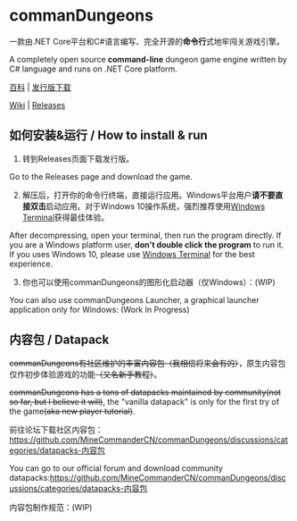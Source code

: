 # commanDungeons

一款由.NET Core平台和C#语言编写、完全开源的**命令行**式地牢闯关游戏引擎。

A completely open source **command-line** dungeon game engine written by C# language and runs on .NET Core platform.

[百科](https://github.com/MineCommanderCN/commanDungeons/wiki) | [发行版下载](https://github.com/MineCommanderCN/commanDungeons/releases/latest)

[Wiki](https://github.com/MineCommanderCN/commanDungeons/wiki) | [Releases](https://github.com/MineCommanderCN/commanDungeons/releases/latest)

## 如何安装&运行 / How to install & run
1. 转到Releases页面下载发行版。

Go to the Releases page and download the game.

2. 解压后，打开你的命令行终端，直接运行应用。Windows平台用户**请不要直接双击**启动应用。对于Windows 10操作系统，强烈推荐使用[Windows Terminal](https://github.com/microsoft/terminal)获得最佳体验。

After decompressing, open your terminal, then run the program directly. If you are a Windows platform user, **don't double click the program** to run it. If you uses Windows 10, please use [Windows Terminal](https://github.com/microsoft/terminal) for the best experience.

3. 你也可以使用commanDungeons的图形化启动器（仅Windows）：(WIP)

You can also use commanDungeons Launcher, a graphical launcher application only for Windows: (Work In Progress)

## 内容包 / Datapack
~~commanDungeons有社区维护的丰富内容包（我相信将来会有的）~~，原生内容包仅作初步体验游戏的功能~~（又名新手教程）~~。

~~commanDungeons has a tons of datapacks maintained by community(not so far, but I believe it will)~~, the "vanilla datapack" is only for the first try of the game~~(aka new player tutorial)~~.

前往论坛下载社区内容包：https://github.com/MineCommanderCN/commanDungeons/discussions/categories/datapacks-内容包

You can go to our official forum and download community datapacks:https://github.com/MineCommanderCN/commanDungeons/discussions/categories/datapacks-内容包

内容包制作规范：(WIP)
